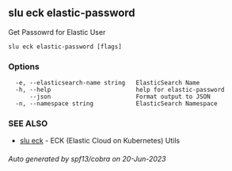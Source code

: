 ## slu eck elastic-password

Get Passowrd for Elastic User

```
slu eck elastic-password [flags]
```

### Options

```
  -e, --elasticsearch-name string   ElasticSearch Name
  -h, --help                        help for elastic-password
      --json                        Format output to JSON
  -n, --namespace string            ElasticSearch Namespace
```

### SEE ALSO

* [slu eck](slu_eck.md)	 - ECK (Elastic Cloud on Kubernetes) Utils

###### Auto generated by spf13/cobra on 20-Jun-2023

